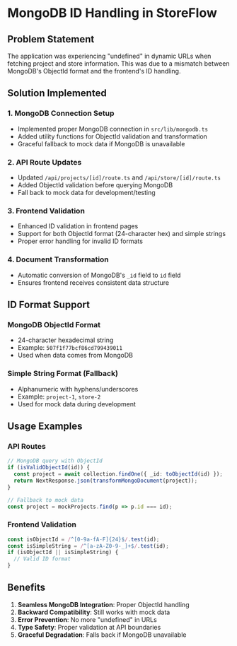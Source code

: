 # MongoDB ID Handling in StoreFlow

## Problem Statement
The application was experiencing "undefined" in dynamic URLs when fetching project and store information. This was due to a mismatch between MongoDB's ObjectId format and the frontend's ID handling.

## Solution Implemented

### 1. MongoDB Connection Setup
- Implemented proper MongoDB connection in `src/lib/mongodb.ts`
- Added utility functions for ObjectId validation and transformation
- Graceful fallback to mock data if MongoDB is unavailable

### 2. API Route Updates
- Updated `/api/projects/[id]/route.ts` and `/api/store/[id]/route.ts`
- Added ObjectId validation before querying MongoDB
- Fall back to mock data for development/testing

### 3. Frontend Validation
- Enhanced ID validation in frontend pages
- Support for both ObjectId format (24-character hex) and simple strings
- Proper error handling for invalid ID formats

### 4. Document Transformation
- Automatic conversion of MongoDB's `_id` field to `id` field
- Ensures frontend receives consistent data structure

## ID Format Support

### MongoDB ObjectId Format
- 24-character hexadecimal string
- Example: `507f1f77bcf86cd799439011`
- Used when data comes from MongoDB

### Simple String Format (Fallback)
- Alphanumeric with hyphens/underscores
- Example: `project-1`, `store-2`
- Used for mock data during development

## Usage Examples

### API Routes
```typescript
// MongoDB query with ObjectId
if (isValidObjectId(id)) {
  const project = await collection.findOne({ _id: toObjectId(id) });
  return NextResponse.json(transformMongoDocument(project));
}

// Fallback to mock data
const project = mockProjects.find(p => p.id === id);
```

### Frontend Validation
```typescript
const isObjectId = /^[0-9a-fA-F]{24}$/.test(id);
const isSimpleString = /^[a-zA-Z0-9-_]+$/.test(id);
if (isObjectId || isSimpleString) {
  // Valid ID format
}
```

## Benefits
1. **Seamless MongoDB Integration**: Proper ObjectId handling
2. **Backward Compatibility**: Still works with mock data
3. **Error Prevention**: No more "undefined" in URLs
4. **Type Safety**: Proper validation at API boundaries
5. **Graceful Degradation**: Falls back if MongoDB unavailable